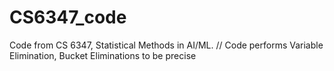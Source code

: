 # CS6347_code
Code from CS 6347, Statistical Methods in AI/ML. //
Code performs Variable Elimination, Bucket Eliminations to be precise
